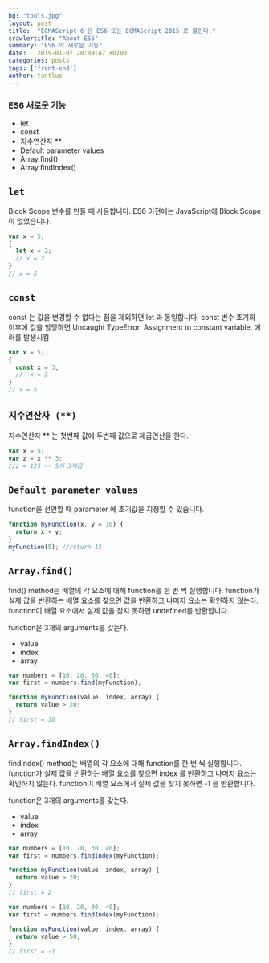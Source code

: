 ```yaml
---
bg: "tools.jpg"
layout: post
title:  "ECMAScript 6 은 ES6 또는 ECMAScript 2015 로 불린다."
crawlertitle: "About ES6"
summary: "ES6 의 새로운 기능"
date:   2019-01-07 20:09:47 +0700
categories: posts
tags: ['front-end']
author: tantlus
---
```


### ES6 새로운 기능
* let
* const
* 지수연산자 **
* Default parameter values
* Array.find()
* Array.findIndex()


## `let`
Block Scope 변수를 만들 때 사용합니다.
ES6 이전에는 JavaScript에 Block Scope이 없었습니다.

~~~javascript
var x = 5;
{
  let x = 2;
  // x = 2
}
// x = 5
~~~

## `const`
const 는 값을 변경할 수 없다는 점을 제외하면 let 과 동일합니다.
const 변수 초기화 이후에 값을 할당하면 Uncaught TypeError: Assignment to constant variable. 에러를 발생시킴

~~~javascript
var x = 5;
{
  const x = 3;
  //  x = 3
}
// x = 5
~~~

## `지수연산자 (**)`
지수연산자 ** 는 첫번째 값에 두번째 값으로 제곱연산을 한다.

~~~javascript
var x = 5;
var z = x ** 3;
//z = 125 -- 5의 3제곱
~~~

## `Default parameter values`
function을 선언할 때 parameter 에 초기값을 지정할 수 있습니다.

~~~javascript
function myFunction(x, y = 10) {
  return x + y;
}
myFunction(5); //return 15
~~~

## `Array.find()`
find() method는 배열의 각 요소에 대해 function를 한 번 씩 실행합니다.
function가 실제 값을 반환하는 배열 요소를 찾으면 값을 반환하고 나머지 요소는 확인하지 않는다.
function이 배열 요소에서 실제 값을 찾지 못하면 undefined를 반환합니다.

function은 3개의 arguments를 갖는다.
 - value
 - index
 - array

~~~javascript
var numbers = [10, 20, 30, 40];
var first = numbers.find(myFunction);

function myFunction(value, index, array) {
  return value > 20;
}
// first = 30
~~~

## `Array.findIndex()`

findIndex() method는 배열의 각 요소에 대해 function를 한 번 씩 실행합니다.
function가 실제 값을 반환하는 배열 요소를 찾으면  index 를 반환하고 나머지 요소는 확인하지 않는다.
function이 배열 요소에서 실제 값을 찾지 못하면 -1 을 반환합니다.

function은 3개의 arguments를 갖는다.
 - value
 - index
 - array

~~~javascript
var numbers = [10, 20, 30, 40];
var first = numbers.findIndex(myFunction);

function myFunction(value, index, array) {
  return value > 20;
}
// first = 2
~~~

~~~javascript
var numbers = [10, 20, 30, 40];
var first = numbers.findIndex(myFunction);

function myFunction(value, index, array) {
  return value > 50;
}
// first = -1
~~~
